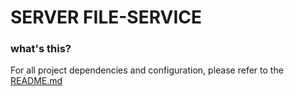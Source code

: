 # SERVER  FILE-SERVICE

### what's this?

For all project dependencies and configuration, please refer to the [README.md](https://github.com/joseph-zabaleta/file-service/blob/master/README.md)

